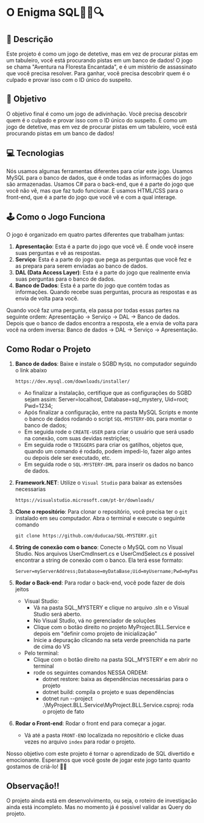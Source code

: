 # O Enigma SQL🕵️‍♀️🔍


## 📝 Descrição

Este projeto é como um jogo de detetive, mas em vez de procurar pistas em um tabuleiro, você está procurando pistas em um banco de dados! O jogo se chama "Aventura na Floresta Encantada", e é um mistério de assassinato que você precisa resolver. Para ganhar, você precisa descobrir quem é o culpado e provar isso com o ID único do suspeito.

## 🎯 Objetivo

O objetivo final é como um jogo de adivinhação. Você precisa descobrir quem é o culpado e provar isso com o ID único do suspeito. É como um jogo de detetive, mas em vez de procurar pistas em um tabuleiro, você está procurando pistas em um banco de dados!

## 💻 Tecnologias

Nós usamos algumas ferramentas diferentes para criar este jogo. Usamos MySQL para o banco de dados, que é onde todas as informações do jogo são armazenadas. Usamos C# para o back-end, que é a parte do jogo que você não vê, mas que faz tudo funcionar. E usamos HTML/CSS para o front-end, que é a parte do jogo que você vê e com a qual interage.

## 🕹️ Como o Jogo Funciona

O jogo é organizado em quatro partes diferentes que trabalham juntas:


   1. **Apresentação**: Esta é a parte do jogo que você vê. É onde você insere suas perguntas e vê as respostas.
   2. **Serviço**: Esta é a parte do jogo que pega as perguntas que você fez e as prepara para serem enviadas ao banco de dados.
   3. **DAL (Data Access Layer)**: Esta é a parte do jogo que realmente envia suas perguntas para o banco de dados.
   4. **Banco de Dados**: Esta é a parte do jogo que contém todas as informações. Quando recebe suas perguntas, procura as respostas e as envia de volta para você.


Quando você faz uma pergunta, ela passa por todas essas partes na seguinte ordem: Apresentação -> Serviço -> DAL -> Banco de dados. Depois que o banco de dados encontra a resposta, ele a envia de volta para você na ordem inversa: Banco de dados -> DAL -> Serviço -> Apresentação.

## Como Rodar o Projeto

1. **Banco de dados**: Baixe e instale o SGBD `MySQL` no computador seguindo o link abaixo

    ```
    https://dev.mysql.com/downloads/installer/
    ```
    
    - Ao finalizar a instalação, certifique que as configurações do SGBD sejam assim: Server=localhost, Database=sql_mystery, Uid=root; Pwd=1234;
    - Após finalizar a configuração, entre na pasta MySQL Scripts e monte o banco de dados rodando o script `SQL-MYSTERY-DDL` para montar o banco de dados;
    - Em seguida rode o `CREATE-USER` para criar o usuário que será usado na conexão, com suas devidas restrições;
    - Em seguida rode o `TRIGGERS` para criar os gatilhos, objetos que, quando um comando é rodado, podem impedi-lo, fazer algo antes ou depois dele ser executado, etc.
    - Em seguida rode o `SQL-MYSTERY-DML` para inserir os dados no banco de dados.
   
2. **Framework.NET**: Utilize o `Visual Studio` para baixar as extensões necessarias

    ```
    https://visualstudio.microsoft.com/pt-br/downloads/
    ```

3. **Clone o repositório**: Para clonar o repositório, você precisa ter o `git` instalado em seu computador. Abra o terminal e execute o seguinte comando


    ```
    git clone https://github.com/duducaa/SQL-MYSTERY.git
    ```
    
4. **String de conexão com o banco**: Conecte o MySQL com no Visual Studio. Nos arquivos UserCmdInsert.cs e UserCmdSelect.cs é possível encontrar a string de conexão com o banco. Ela terá esse formato:
   
  
   ```
   Server=myServerAddress;Database=myDataBase;Uid=myUsername;Pwd=myPassword;
   ```

5. **Rodar o Back-end**: Para rodar o back-end, você pode fazer de dois jeitos
   - Visual Studio:
      - Vá na pasta SQL_MYSTERY e clique no arquivo .sln e o Visual Studio será aberto.
      - No Visual Studio, vá no gerenciador de soluções
      - Clique com o botão direito no projeto MyProject.BLL.Service e depois em "definir como projeto de inicialização"
      - Inicie a depuração clicando na seta verde preenchida na parte de cima do VS
   - Pelo terminal:
      - Clique com o botão direito na pasta SQL_MYSTERY e em abrir no terminal
      - rode os seguintes comandos NESSA ORDEM:
         - dotnet restore: baixa as dependências necessárias para o projeto
         - dotnet build: compila o projeto e suas dependências
         - dotnet run --project .\MyProject.BLL.Service\MyProject.BLL.Service.csproj: roda o projeto de fato 

6. **Rodar o Front-end**: Rodar o front end para começar a jogar.
   - Vá até a pasta `FRONT-END` localizada no repositório e clicke duas vezes no arquivo `index` para rodar o projeto. 

Nosso objetivo com este projeto é tornar o aprendizado de SQL divertido e emocionante. Esperamos que você goste de jogar este jogo tanto quanto gostamos de criá-lo! 🎉🎈


## Observação:bangbang:
O projeto ainda está em desenvolvimento, ou seja, o roteiro de investigação ainda está incompleto. Mas no momento já é possivel validar as Query do projeto.
